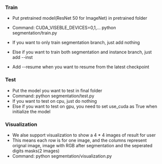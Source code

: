 ### Train

- Put pretrained model(ResNet 50 for ImageNet) in pretrained folder

- Command: CUDA_VISEBLE_DEVICES=0,1,... python segmentation/train.py

- If you want to only train segmentation branch, just add nothing

- Else if you want to train both segmentation and instance branch, just add --inst

- Add --resume when you want to resume from the latest checkpoint

### Test

- Put the model you want to test in final folder
- Command: python segmentation/test.py
- If you want to test on cpu, just do nothing
- Else if you want to test on gpu, you need to set use_cuda as True when initialize the model

### Visualization

- We alse support visualization to show a 4 * 4 images of result for user
- This means each row is for one image, and the columns represent orignal image, image with RGB after segmentation and the seperated digits masks(2 images)
- Command: python segmentation/visualization.py